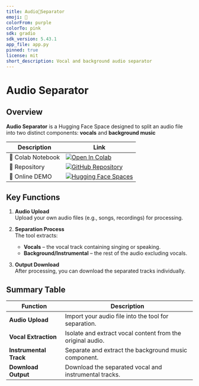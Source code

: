```yaml
---
title: Audio🔹Separator
emoji: 🏃
colorFrom: purple
colorTo: pink
sdk: gradio
sdk_version: 5.43.1
app_file: app.py
pinned: true
license: mit
short_description: Vocal and background audio separator
---
```


# Audio Separator

## Overview
**Audio Separator** is a Hugging Face Space designed to split an audio file into two distinct components: **vocals** and **background music**

| Description | Link |
| ----------- | ---- |
| 📙 Colab Notebook | [![Open In Colab](https://colab.research.google.com/assets/colab-badge.svg)](https://colab.research.google.com/github/R3gm/Audio_separator_ui/blob/main/Audio_Separator_Colab.ipynb) |
| 🎉 Repository | [![GitHub Repository](https://img.shields.io/badge/GitHub-Repository-black?style=flat-square&logo=github)](https://github.com/R3gm/Audio_separator_ui) |
| 🚀 Online DEMO | [![Hugging Face Spaces](https://img.shields.io/badge/%F0%9F%A4%97%20Hugging%20Face-Spaces-blue)](https://huggingface.co/spaces/r3gm/Audio_separator) |

## Key Functions
1. **Audio Upload**  
   Upload your own audio files (e.g., songs, recordings) for processing.

2. **Separation Process**  
   The tool extracts:
   - **Vocals** – the vocal track containing singing or speaking.  
   - **Background/Instrumental** – the rest of the audio excluding vocals.

3. **Output Download**  
   After processing, you can download the separated tracks individually.

## Summary Table

| Function              | Description                                                   |
|-----------------------|---------------------------------------------------------------|
| **Audio Upload**      | Import your audio file into the tool for separation.          |
| **Vocal Extraction**  | Isolate and extract vocal content from the original audio.    |
| **Instrumental Track**| Separate and extract the background music component.          |
| **Download Output**   | Download the separated vocal and instrumental tracks.         |
